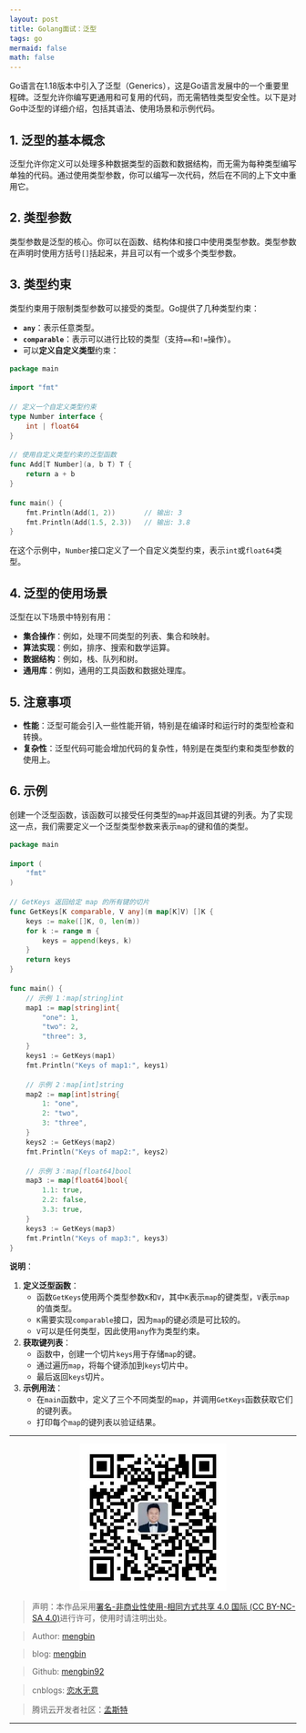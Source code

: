 ```yaml
---
layout: post
title: Golang面试：泛型
tags: go
mermaid: false
math: false
---  
```


Go语言在1.18版本中引入了泛型（Generics），这是Go语言发展中的一个重要里程碑。泛型允许你编写更通用和可复用的代码，而无需牺牲类型安全性。以下是对Go中泛型的详细介绍，包括其语法、使用场景和示例代码。

## 1. 泛型的基本概念

泛型允许你定义可以处理多种数据类型的函数和数据结构，而无需为每种类型编写单独的代码。通过使用类型参数，你可以编写一次代码，然后在不同的上下文中重用它。

## 2. 类型参数

类型参数是泛型的核心。你可以在函数、结构体和接口中使用类型参数。类型参数在声明时使用方括号`[]`括起来，并且可以有一个或多个类型参数。

## 3. 类型约束

类型约束用于限制类型参数可以接受的类型。Go提供了几种类型约束：

- **`any`**：表示任意类型。
- **`comparable`**：表示可以进行比较的类型（支持`==`和`!=`操作）。
- 可以**定义自定义类型**约束：

```go
package main

import "fmt"

// 定义一个自定义类型约束
type Number interface {
	int | float64
}

// 使用自定义类型约束的泛型函数
func Add[T Number](a, b T) T {
	return a + b
}

func main() {
	fmt.Println(Add(1, 2))       // 输出: 3
	fmt.Println(Add(1.5, 2.3))   // 输出: 3.8
}
```

在这个示例中，`Number`接口定义了一个自定义类型约束，表示`int`或`float64`类型。

## 4. 泛型的使用场景

泛型在以下场景中特别有用：

- **集合操作**：例如，处理不同类型的列表、集合和映射。
- **算法实现**：例如，排序、搜索和数学运算。
- **数据结构**：例如，栈、队列和树。
- **通用库**：例如，通用的工具函数和数据处理库。

## 5. 注意事项

- **性能**：泛型可能会引入一些性能开销，特别是在编译时和运行时的类型检查和转换。
- **复杂性**：泛型代码可能会增加代码的复杂性，特别是在类型约束和类型参数的使用上。

## 6. 示例  

创建一个泛型函数，该函数可以接受任何类型的`map`并返回其键的列表。为了实现这一点，我们需要定义一个泛型类型参数来表示`map`的键和值的类型。

```go
package main

import (
	"fmt"
)

// GetKeys 返回给定 map 的所有键的切片
func GetKeys[K comparable, V any](m map[K]V) []K {
	keys := make([]K, 0, len(m))
	for k := range m {
		keys = append(keys, k)
	}
	return keys
}

func main() {
	// 示例 1：map[string]int
	map1 := map[string]int{
		"one": 1,
		"two": 2,
		"three": 3,
	}
	keys1 := GetKeys(map1)
	fmt.Println("Keys of map1:", keys1)

	// 示例 2：map[int]string
	map2 := map[int]string{
		1: "one",
		2: "two",
		3: "three",
	}
	keys2 := GetKeys(map2)
	fmt.Println("Keys of map2:", keys2)

	// 示例 3：map[float64]bool
	map3 := map[float64]bool{
		1.1: true,
		2.2: false,
		3.3: true,
	}
	keys3 := GetKeys(map3)
	fmt.Println("Keys of map3:", keys3)
}
```

**说明**：

1. **定义泛型函数**：
   - 函数`GetKeys`使用两个类型参数`K`和`V`，其中`K`表示`map`的键类型，`V`表示`map`的值类型。
   - `K`需要实现`comparable`接口，因为`map`的键必须是可比较的。
   - `V`可以是任何类型，因此使用`any`作为类型约束。
2. **获取键列表**：
   - 函数中，创建一个切片`keys`用于存储`map`的键。
   - 通过遍历`map`，将每个键添加到`keys`切片中。
   - 最后返回`keys`切片。
3. **示例用法**：
   - 在`main`函数中，定义了三个不同类型的`map`，并调用`GetKeys`函数获取它们的键列表。
   - 打印每个`map`的键列表以验证结果。

---

<div align="center">
  <img src="../img/qrcode_wechat.jpg" alt="孟斯特">
</div>

> 声明：本作品采用[署名-非商业性使用-相同方式共享 4.0 国际 (CC BY-NC-SA 4.0)](https://creativecommons.org/licenses/by-nc-sa/4.0/deed.zh)进行许可，使用时请注明出处。  

> Author: [mengbin](mengbin1992@outlook.com)  

> blog: [mengbin](https://mengbin.top)  

> Github: [mengbin92](https://mengbin92.github.io/)  

> cnblogs: [恋水无意](https://www.cnblogs.com/lianshuiwuyi/)  

> 腾讯云开发者社区：[孟斯特](https://cloud.tencent.com/developer/user/6649301)  

---
